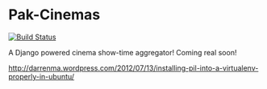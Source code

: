 Pak-Cinemas
===========
[![Build Status](https://travis-ci.org/AhmerArif/pak-cinemas.png)](https://travis-ci.org/AhmerArif/pak-cinemas.png)

A Django powered cinema show-time aggregator! Coming real soon!

http://darrenma.wordpress.com/2012/07/13/installing-pil-into-a-virtualenv-properly-in-ubuntu/